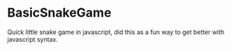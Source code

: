# BasicSnakeGame
Quick little snake game in javascript, did this as a fun way to get better with javascript syntax.
